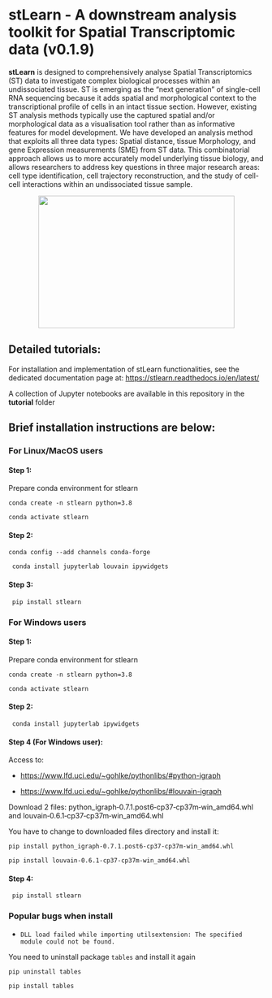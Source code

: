 # stLearn - A downstream analysis toolkit for Spatial Transcriptomic data (v0.1.9)

**stLearn** is designed to comprehensively analyse Spatial Transcriptomics (ST) data to investigate complex biological processes within an undissociated tissue. ST is emerging as the “next generation” of single-cell RNA sequencing because it adds spatial and morphological context to the transcriptional profile of cells in an intact tissue section. However, existing ST analysis methods typically use the captured spatial and/or morphological data as a visualisation tool rather than as informative features for model development. We have developed an analysis method that exploits all three data types: Spatial distance, tissue Morphology, and gene Expression measurements (SME) from ST data. This combinatorial approach allows us to more accurately model underlying tissue biology, and allows researchers to address key questions in three major research areas: cell type identification, cell trajectory reconstruction, and the study of cell-cell interactions within an undissociated tissue sample.

<p align="center">
<img src="https://i.imgur.com/yfXlCYO.png" alt="" width="386" height="261" />
</p>

## Detailed tutorials:

For installation and implementation of stLearn functionalities, see the dedicated documentation page at: https://stlearn.readthedocs.io/en/latest/

A collection of Jupyter notebooks are available in this repository in the **tutorial** folder 

## Brief installation instructions are below:

### For Linux/MacOS users

#### Step 1:

Prepare conda environment for stlearn

``` conda create -n stlearn python=3.8 ```

``` conda activate stlearn ```

#### Step 2:

``` conda config --add channels conda-forge ```

``` conda install jupyterlab louvain ipywidgets```


#### Step 3:

``` pip install stlearn```


### For Windows users

#### Step 1:

Prepare conda environment for stlearn

``` conda create -n stlearn python=3.8 ```

``` conda activate stlearn ```

#### Step 2:


``` conda install jupyterlab ipywidgets```

#### Step 4 (For Windows user):

Access to: 

 - https://www.lfd.uci.edu/~gohlke/pythonlibs/#python-igraph

 - https://www.lfd.uci.edu/~gohlke/pythonlibs/#louvain-igraph

Download 2 files: python_igraph‑0.7.1.post6‑cp37‑cp37m‑win_amd64.whl and louvain‑0.6.1‑cp37‑cp37m‑win_amd64.whl

You have to change to downloaded files directory and install it:

``` pip install python_igraph‑0.7.1.post6‑cp37‑cp37m‑win_amd64.whl ```

``` pip install louvain‑0.6.1‑cp37‑cp37m‑win_amd64.whl ```


#### Step 4:

``` pip install stlearn```


### Popular bugs when install

- `DLL load failed while importing utilsextension: The specified module could not be found.`

You need to uninstall package `tables` and install it again


``` pip uninstall tables ```

``` pip install tables ```